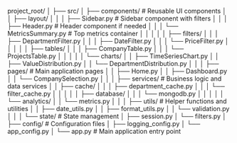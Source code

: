 project_root/
│
├── src/
│   ├── components/          # Reusable UI components
│   │   ├── layout/
│   │   │   ├── Sidebar.py          # Sidebar component with filters
│   │   │   ├── Header.py           # Header component if needed
│   │   │   └── MetricsSummary.py   # Top metrics container
│   │   │
│   │   ├── filters/
│   │   │   ├── DepartmentFilter.py
│   │   │   ├── DateFilter.py
│   │   │   └── PriceFilter.py
│   │   │
│   │   ├── tables/
│   │   │   ├── CompanyTable.py
│   │   │   └── ProjectsTable.py
│   │   │
│   │   └── charts/
│   │       ├── TimeSeriesChart.py
│   │       ├── ValueDistribution.py
│   │       └── DepartmentDistribution.py
│   │
│   ├── pages/              # Main application pages
│   │   ├── Home.py
│   │   ├── Dashboard.py
│   │   └── CompanySelection.py
│   │
│   ├── services/           # Business logic and data services
│   │   ├── cache/
│   │   │   ├── department_cache.py
│   │   │   └── filter_cache.py
│   │   │
│   │   ├── database/
│   │   │   └── mongodb.py
│   │   │
│   │   └── analytics/
│   │       └── metrics.py
│   │
│   ├── utils/             # Helper functions and utilities
│   │   ├── date_utils.py
│   │   ├── format_utils.py
│   │   └── validation.py
│   │
│   └── state/            # State management
│       ├── session.py
│       └── filters.py
│
├── config/               # Configuration files
│   ├── logging_config.py
│   └── app_config.py
│
└── app.py               # Main application entry point